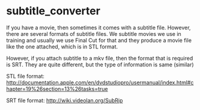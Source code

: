 subtitle_converter
==================

If you have a movie, then sometimes it comes with a subtitle file. However, there are several formats of subtitle files. We subtitle movies we use in training and usually we use Final Cut for that and they produce a movie file like the one attached, which is in STL format.

However, if you attach subtitle to a mkv file, then the format that is required is SRT. They are quite different, but the type of information is same (similar)

STL file format:
http://documentation.apple.com/en/dvdstudiopro/usermanual/index.html#chapter=19%26section=13%26tasks=true

SRT file format:
http://wiki.videolan.org/SubRip
